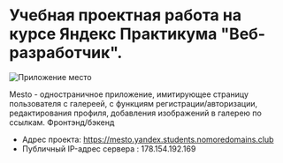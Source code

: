 Учебная проектная работа на курсе Яндекс Практикума "Веб-разработчик". 
===
![Приложение место]('./frontend/src/images/screen')


 Mesto - одностраничное приложение, имитирующее страницу пользователя с галереей, с функциям регистрации/авторизации, редактирования профиля, добавления изображений в галерею по ссылкам. Фронтэнд/бэкенд

* Адрес проекта: https://mesto.yandex.students.nomoredomains.club
* Публичный IP-адрес сервера : 178.154.192.169

